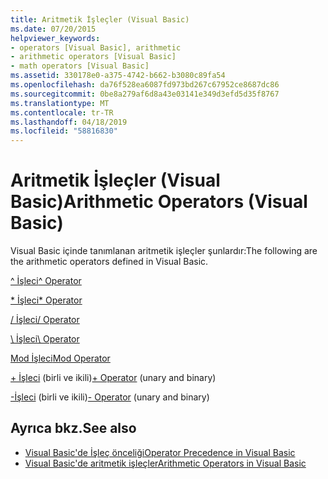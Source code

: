 ```yaml
---
title: Aritmetik İşleçler (Visual Basic)
ms.date: 07/20/2015
helpviewer_keywords:
- operators [Visual Basic], arithmetic
- arithmetic operators [Visual Basic]
- math operators [Visual Basic]
ms.assetid: 330178e0-a375-4742-b662-b3080c89fa54
ms.openlocfilehash: da76f528ea6087fd973bd267c67952ce8687dc86
ms.sourcegitcommit: 0be8a279af6d8a43e03141e349d3efd5d35f8767
ms.translationtype: MT
ms.contentlocale: tr-TR
ms.lasthandoff: 04/18/2019
ms.locfileid: "58816830"
---
```

# <a name="arithmetic-operators-visual-basic"></a><span data-ttu-id="893fa-102">Aritmetik İşleçler (Visual Basic)</span><span class="sxs-lookup"><span data-stu-id="893fa-102">Arithmetic Operators (Visual Basic)</span></span>
<span data-ttu-id="893fa-103">Visual Basic içinde tanımlanan aritmetik işleçler şunlardır:</span><span class="sxs-lookup"><span data-stu-id="893fa-103">The following are the arithmetic operators defined in Visual Basic.</span></span>  
  
 [<span data-ttu-id="893fa-104">^ İşleci</span><span class="sxs-lookup"><span data-stu-id="893fa-104">^ Operator</span></span>](../../../visual-basic/language-reference/operators/exponentiation-operator.md)  
  
 [<span data-ttu-id="893fa-105">\* İşleci</span><span class="sxs-lookup"><span data-stu-id="893fa-105">\* Operator</span></span>](../../../visual-basic/language-reference/operators/multiplication-operator.md)  
  
 [<span data-ttu-id="893fa-106">/ İşleci</span><span class="sxs-lookup"><span data-stu-id="893fa-106">/ Operator</span></span>](../../../visual-basic/language-reference/operators/floating-point-division-operator.md)  
  
 [<span data-ttu-id="893fa-107">\ İşleci</span><span class="sxs-lookup"><span data-stu-id="893fa-107">\ Operator</span></span>](../../../visual-basic/language-reference/operators/integer-division-operator.md)  
  
 [<span data-ttu-id="893fa-108">Mod İşleci</span><span class="sxs-lookup"><span data-stu-id="893fa-108">Mod Operator</span></span>](../../../visual-basic/language-reference/operators/mod-operator.md)  
  
 <span data-ttu-id="893fa-109">[+ İşleci](../../../visual-basic/language-reference/operators/addition-operator.md) (birli ve ikili)</span><span class="sxs-lookup"><span data-stu-id="893fa-109">[+ Operator](../../../visual-basic/language-reference/operators/addition-operator.md) (unary and binary)</span></span>  
  
 <span data-ttu-id="893fa-110">[-İşleci](../../../visual-basic/language-reference/operators/subtraction-operator.md) (birli ve ikili)</span><span class="sxs-lookup"><span data-stu-id="893fa-110">[- Operator](../../../visual-basic/language-reference/operators/subtraction-operator.md) (unary and binary)</span></span>  
  
## <a name="see-also"></a><span data-ttu-id="893fa-111">Ayrıca bkz.</span><span class="sxs-lookup"><span data-stu-id="893fa-111">See also</span></span>

- [<span data-ttu-id="893fa-112">Visual Basic'de İşleç önceliği</span><span class="sxs-lookup"><span data-stu-id="893fa-112">Operator Precedence in Visual Basic</span></span>](../../../visual-basic/language-reference/operators/operator-precedence.md)
- [<span data-ttu-id="893fa-113">Visual Basic'de aritmetik işleçler</span><span class="sxs-lookup"><span data-stu-id="893fa-113">Arithmetic Operators in Visual Basic</span></span>](../../../visual-basic/programming-guide/language-features/operators-and-expressions/arithmetic-operators.md)
